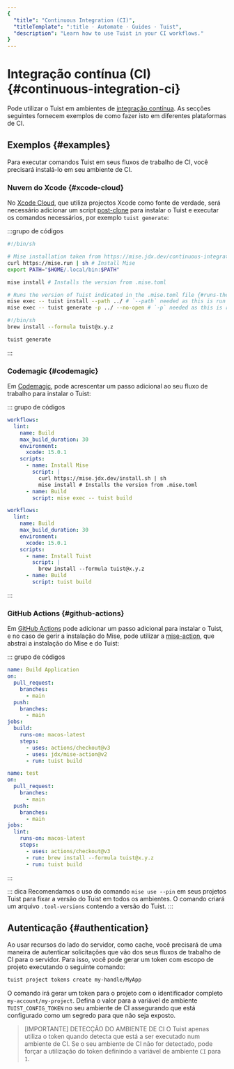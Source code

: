 ```yaml
---
{
  "title": "Continuous Integration (CI)",
  "titleTemplate": ":title · Automate · Guides · Tuist",
  "description": "Learn how to use Tuist in your CI workflows."
}
---
```

# Integração contínua (CI) {#continuous-integration-ci}

Pode utilizar o Tuist em ambientes de [integração
contínua](https://en.wikipedia.org/wiki/Continuous_integration). As secções
seguintes fornecem exemplos de como fazer isto em diferentes plataformas de CI.

## Exemplos {#examples}

Para executar comandos Tuist em seus fluxos de trabalho de CI, você precisará
instalá-lo em seu ambiente de CI.

### Nuvem do Xcode {#xcode-cloud}

No [Xcode Cloud](https://developer.apple.com/xcode-cloud/), que utiliza
projectos Xcode como fonte de verdade, será necessário adicionar um script
[post-clone](https://developer.apple.com/documentation/xcode/writing-custom-build-scripts#Create-a-custom-build-script)
para instalar o Tuist e executar os comandos necessários, por exemplo `tuist
generate`:

:::grupo de códigos

```bash [Mise]
#!/bin/sh

# Mise installation taken from https://mise.jdx.dev/continuous-integration.html#xcode-cloud
curl https://mise.run | sh # Install Mise
export PATH="$HOME/.local/bin:$PATH"

mise install # Installs the version from .mise.toml

# Runs the version of Tuist indicated in the .mise.toml file {#runs-the-version-of-tuist-indicated-in-the-misetoml-file}
mise exec -- tuist install --path ../ # `--path` needed as this is run from within the `ci_scripts` directory
mise exec -- tuist generate -p ../ --no-open # `-p` needed as this is run from within the `ci_scripts` directory
```
```bash [Homebrew]
#!/bin/sh
brew install --formula tuist@x.y.z

tuist generate
```
:::
### Codemagic {#codemagic}

Em [Codemagic](https://codemagic.io), pode acrescentar um passo adicional ao seu
fluxo de trabalho para instalar o Tuist:

::: grupo de códigos
```yaml [Mise]
workflows:
  lint:
    name: Build
    max_build_duration: 30
    environment:
      xcode: 15.0.1
    scripts:
      - name: Install Mise
        script: |
          curl https://mise.jdx.dev/install.sh | sh
          mise install # Installs the version from .mise.toml
      - name: Build
        script: mise exec -- tuist build
```
```yaml [Homebrew]
workflows:
  lint:
    name: Build
    max_build_duration: 30
    environment:
      xcode: 15.0.1
    scripts:
      - name: Install Tuist
        script: |
          brew install --formula tuist@x.y.z
      - name: Build
        script: tuist build
```
:::

### GitHub Actions {#github-actions}

Em [GitHub Actions](https://docs.github.com/en/actions) pode adicionar um passo
adicional para instalar o Tuist, e no caso de gerir a instalação do Mise, pode
utilizar a [mise-action](https://github.com/jdx/mise-action), que abstrai a
instalação do Mise e do Tuist:

::: grupo de códigos
```yaml [Mise]
name: Build Application
on:
  pull_request:
    branches:
      - main
  push:
    branches:
      - main
jobs:
  build:
    runs-on: macos-latest
    steps:
      - uses: actions/checkout@v3
      - uses: jdx/mise-action@v2
      - run: tuist build
```
```yaml [Homebrew]
name: test
on:
  pull_request:
    branches:
      - main
  push:
    branches:
      - main
jobs:
  lint:
    runs-on: macos-latest
    steps:
      - uses: actions/checkout@v3
      - run: brew install --formula tuist@x.y.z
      - run: tuist build
```
:::

::: dica Recomendamos o uso do comando `mise use --pin` em seus projetos Tuist
para fixar a versão do Tuist em todos os ambientes. O comando criará um arquivo
`.tool-versions` contendo a versão do Tuist. :::

## Autenticação {#authentication}

Ao usar recursos do lado do servidor, como
<LocalizedLink href="/guides/features/cache">cache</LocalizedLink>, você
precisará de uma maneira de autenticar solicitações que vão dos seus fluxos de
trabalho de CI para o servidor. Para isso, você pode gerar um token com escopo
de projeto executando o seguinte comando:

```bash
tuist project tokens create my-handle/MyApp
```

O comando irá gerar um token para o projeto com o identificador completo
`my-account/my-project`. Defina o valor para a variável de ambiente
`TUIST_CONFIG_TOKEN` no seu ambiente de CI assegurando que está configurado como
um segredo para que não seja exposto.

> [IMPORTANTE] DETECÇÃO DO AMBIENTE DE CI O Tuist apenas utiliza o token quando
> detecta que está a ser executado num ambiente de CI. Se o seu ambiente de CI
> não for detectado, pode forçar a utilização do token definindo a variável de
> ambiente `CI` para `1`.
